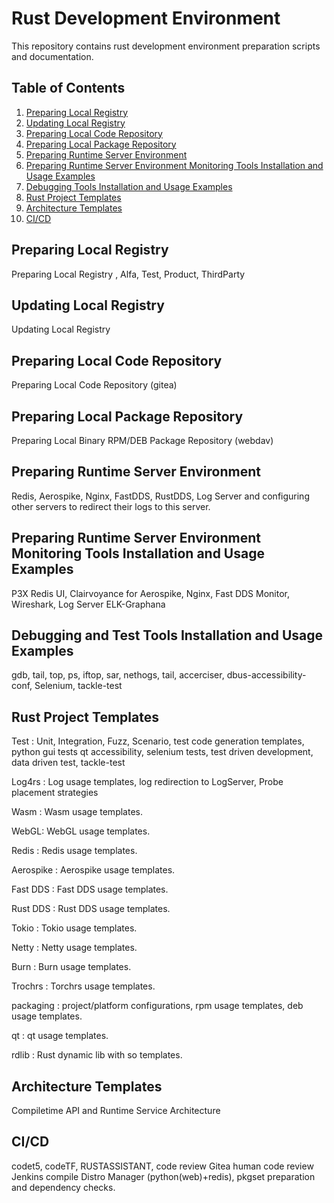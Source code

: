 # Rust Development Environment
This repository contains rust development environment preparation scripts and documentation.

## Table of Contents

1. [Preparing Local Registry](#preparing-local-registry)
2. [Updating Local Registry](#updating-local-registry)
3. [Preparing Local Code Repository](#preparing-local-code-repository)
4. [Preparing Local Package Repository](#preparing-local-package-repository)
5. [Preparing Runtime Server Environment](#preparing-runtime-server-environment)
6. [Preparing Runtime Server Environment Monitoring Tools Installation and Usage Examples](#Preparing-Runtime-Server-Environment-Monitoring-Tools-Installation-and-Usage-Examples)
7. [Debugging Tools Installation and Usage Examples](#Debugging-Tools-Installation-and-Usage-Examples)
8. [Rust Project Templates](#Rust-Project-Templates)
9. [Architecture Templates](#Architecture-Templates)
9. [CI/CD](#ci-cd)


## Preparing Local Registry
Preparing Local Registry , Alfa, Test, Product, ThirdParty

## Updating Local Registry
Updating Local Registry

## Preparing Local Code Repository
Preparing Local Code Repository (gitea)

## Preparing Local Package Repository
Preparing Local Binary RPM/DEB Package Repository (webdav)

## Preparing Runtime Server Environment
Redis, Aerospike, Nginx, FastDDS, RustDDS, Log Server and configuring other servers to redirect their logs to  this server.

## Preparing Runtime Server Environment Monitoring Tools Installation and Usage Examples
P3X Redis UI, Clairvoyance for Aerospike, Nginx, Fast DDS Monitor, Wireshark, Log Server ELK-Graphana

## Debugging and Test Tools Installation and Usage Examples
gdb, tail, top, ps, iftop, sar, nethogs, tail, accerciser, dbus-accessibility-conf, Selenium, tackle-test
 
## Rust Project Templates
Test : Unit, Integration, Fuzz, Scenario, test code generation templates, python gui tests qt accessibility, selenium tests, test driven development, data driven test, tackle-test

Log4rs : Log usage templates, log redirection to LogServer, Probe placement strategies 

Wasm : Wasm usage templates.

WebGL: WebGL usage templates.

Redis : Redis usage templates.

Aerospike : Aerospike usage templates.

Fast DDS : Fast DDS usage templates.

Rust DDS : Rust DDS usage templates.

Tokio : Tokio usage templates.

Netty : Netty usage templates.

Burn : Burn usage templates.

Trochrs : Torchrs usage templates.

packaging : project/platform configurations, rpm usage templates, deb usage templates.

qt : qt usage templates.

rdlib : Rust dynamic lib with so templates.

## Architecture Templates
Compiletime API and Runtime Service Architecture 

## CI/CD
codet5, codeTF, RUSTASSISTANT,  code review
Gitea human code review
Jenkins compile
Distro Manager (python(web)+redis), pkgset preparation and dependency checks.





